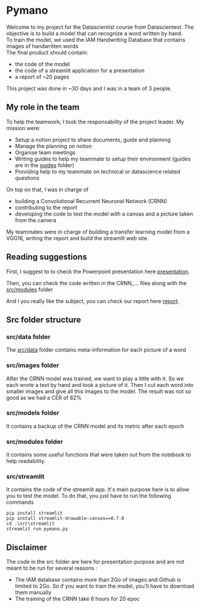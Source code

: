 # Pymano
Welcome to my project for the Datascientist course from Datascientest.
The objective is to build a model that can recognize a word written by hand.<br/>
To train the model, we used the IAM Handwriting Database that contains images of handwritten words<br/>
The final product should contain:
- the code of the model
- the code of a streamlit application for a presentation
- a report of ~20 pages

This project was done in ~30 days and I was in a team of 3 people.

## My role in the team
To help the teamwork, I took the responsability of the project leader. My mission were:
- Setup a notion project to share documents, guide and planning
- Manage the planning on notion
- Organise team meetings 
- Writing guides to help my teammate to setup their environment (guides are in the [guides](/guides/) folder)
- Providing help to my teammate on technical or datascience related questions

On top on that, I was in charge of
- building a Convolutional Recurrent Neuronal Network (CRNN)
- contributing to the report 
- developing the code to test the model with a canvas and a picture taken from the camera

My teammates were in charge of building a transfer learning model from a VGG16, writing the report and build the streamlit web site.

## Reading suggestions
First, I suggest to to check the Powerpoint presentation here [presentation](/documents/Pymano-Prez.pptx). 

Then, you can check the code written in the CRNN_... files along with the [src/modules](/src/modules) folder

And I you really like the subject, you can check our report here [report](/documents/Pymano_Rapport.pptx).

## Src folder structure

### src/data folder
The [src/data](/src/data/) folder contains meta-information for each picture of a word

### src/images folder
After the CRNN model was trained, we want to play a little with it. So we each wrote a text by hand and took a picture of it. Then I cut each word into smaller images and give all this images to the model. The result was not so good as we had a CER of 62%

### src/models folder
It contains a backup of the CRNN model and its metric after each epoch

### src/modules folder
It contains some useful functions that were taken out from the notebook to help readability.

### src/streamlit
It contains the code of the streamlit app. It's main purpose here is to allow you to test the model. To do that, you just have to run the following commands

    pip install streamlit
    pip install streamlit-drawable-canvas==0.7.0
    cd .\src\streamlit
    streamlit run pymano.py
    
## Disclaimer
The code in the src folder are here for presentation purpose and are not meant to be run for several reasons :
- The IAM database contains more than 2Go of images and Github is limited to 2Go. So if you want to train the model, you'll have to download them manually
- The training of the CRNN take 6 hours for 20 epoc
